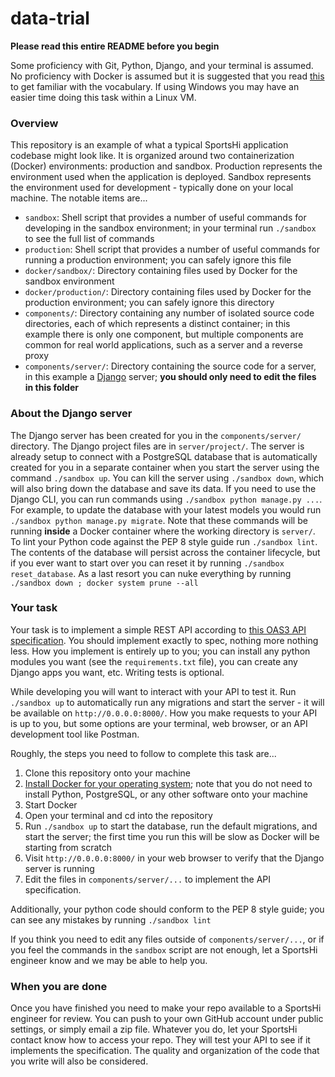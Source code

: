 # data-trial

**Please read this entire README before you begin**

Some proficiency with Git, Python, Django, and your terminal is assumed. No proficiency with Docker is assumed but it is suggested that you read [this](https://docs.docker.com/engine/docker-overview/) to get familiar with the vocabulary. If using Windows you may have an easier time doing this task within a Linux VM.

### Overview

This repository is an example of what a typical SportsHi application codebase might look like. It is organized around two containerization (Docker) environments: production and sandbox. Production represents the environment used when the application is deployed. Sandbox represents the environment used for development - typically done on your local machine. The notable items are...

- `sandbox`: Shell script that provides a number of useful commands for developing in the sandbox environment; in your terminal run `./sandbox` to see the full list of commands
- `production`: Shell script that provides a number of useful commands for running a production environment; you can safely ignore this file
- `docker/sandbox/`: Directory containing files used by Docker for the sandbox environment
- `docker/production/`: Directory containing files used by Docker for the production environment; you can safely ignore this directory
- `components/`: Directory containing any number of isolated source code directories, each of which represents a distinct container; in this example there is only one component, but multiple components are common for real world applications, such as a server and a reverse proxy
- `components/server/`: Directory containing the source code for a server, in this example a [Django](https://www.djangoproject.com/) server; **you should only need to edit the files in this folder**

### About the Django server

The Django server has been created for you in the `components/server/` directory. The Django project files are in `server/project/`. The server is already setup to connect with a PostgreSQL database that is automatically created for you in a separate container when you start the server using the command `./sandbox up`. You can kill the server using `./sandbox down`, which will also bring down the database and save its data. If you need to use the Django CLI, you can run commands using `./sandbox python manage.py ...`. For example, to update the database with your latest models you would run `./sandbox python manage.py migrate`. Note that these commands will be running **inside** a Docker container where the working directory is `server/`. To lint your Python code against the PEP 8 style guide run `./sandbox lint`. The contents of the database will persist across the container lifecycle, but if you ever want to start over you can reset it by running `./sandbox reset_database`. As a last resort you can nuke everything by running `./sandbox down ; docker system prune --all`

### Your task

Your task is to implement a simple REST API according to [this OAS3 API specification](https://app.swaggerhub.com/apis/sportshi-team/data-test/1.0.0#/). You should implement exactly to spec, nothing more nothing less. How you implement is entirely up to you; you can install any python modules you want (see the `requirements.txt` file), you can create any Django apps you want, etc. Writing tests is optional.

While developing you will want to interact with your API to test it. Run `./sandbox up` to automatically run any migrations and start the server - it will be available on `http://0.0.0.0:8000/`. How you make requests to your API is up to you, but some options are your terminal, web browser, or an API development tool like Postman.

Roughly, the steps you need to follow to complete this task are...

1. Clone this repository onto your machine
2. [Install Docker for your operating system](https://docs.docker.com/get-docker/); note that you do not need to install Python, PostgreSQL, or any other software onto your machine
3. Start Docker
4. Open your terminal and cd into the repository
5. Run `./sandbox up` to start the database, run the default migrations, and start the server; the first time you run this will be slow as Docker will be starting from scratch
6. Visit `http://0.0.0.0:8000/` in your web browser to verify that the Django server is running
7. Edit the files in `components/server/...` to implement the API specification.

Additionally, your python code should conform to the PEP 8 style guide; you can see any mistakes by running `./sandbox lint`

If you think you need to edit any files outside of `components/server/...`, or if you feel the commands in the `sandbox` script are not enough, let a SportsHi engineer know and we may be able to help you.

### When you are done

 Once you have finished you need to make your repo available to a SportsHi engineer for review. You can push to your own GitHub account under public settings, or simply email a zip file. Whatever you do, let your SportsHi contact know how to access your repo. They will test your API to see if it implements the specification. The quality and organization of the code that you write will also be considered.
